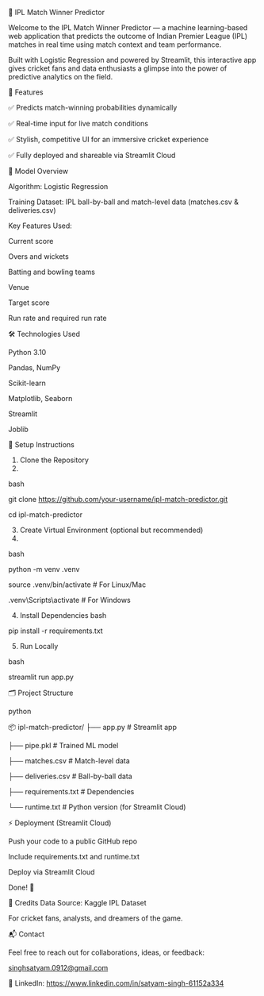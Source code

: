 🏏 IPL Match Winner Predictor

Welcome to the IPL Match Winner Predictor — a machine learning-based web application that predicts the outcome of Indian Premier League (IPL) matches in real time using match context and team performance.

Built with Logistic Regression and powered by Streamlit, this interactive app gives cricket fans and data enthusiasts a glimpse into the power of predictive analytics on the field.

📌 Features

✅ Predicts match-winning probabilities dynamically

✅ Real-time input for live match conditions

✅ Stylish, competitive UI for an immersive cricket experience

✅ Fully deployed and shareable via Streamlit Cloud

🧠 Model Overview

Algorithm: Logistic Regression

Training Dataset: IPL ball-by-ball and match-level data (matches.csv & deliveries.csv)

Key Features Used:

Current score

Overs and wickets

Batting and bowling teams

Venue

Target score

Run rate and required run rate




🛠️ Technologies Used

Python 3.10

Pandas, NumPy

Scikit-learn

Matplotlib, Seaborn

Streamlit

Joblib

🔧 Setup Instructions

1. Clone the Repository
2. 
bash

git clone https://github.com/your-username/ipl-match-predictor.git

cd ipl-match-predictor

3. Create Virtual Environment (optional but recommended)
4. 
bash

python -m venv .venv

source .venv/bin/activate  # For Linux/Mac

.venv\Scripts\activate     # For Windows

4. Install Dependencies
bash

pip install -r requirements.txt

5. Run Locally

bash

streamlit run app.py


🗂️ Project Structure

python

📦 ipl-match-predictor/
├── app.py               # Streamlit app

├── pipe.pkl             # Trained ML model

├── matches.csv          # Match-level data

├── deliveries.csv       # Ball-by-ball data

├── requirements.txt     # Dependencies

└── runtime.txt          # Python version (for Streamlit Cloud)

⚡ Deployment (Streamlit Cloud)

Push your code to a public GitHub repo

Include requirements.txt and runtime.txt

Deploy via Streamlit Cloud

Done! 🎯

📢 Credits
Data Source: Kaggle IPL Dataset


For cricket fans, analysts, and dreamers of the game.


📬 Contact

Feel free to reach out for collaborations, ideas, or feedback:

singhsatyam.0912@gmail.com

💼 LinkedIn: https://www.linkedin.com/in/satyam-singh-61152a334

